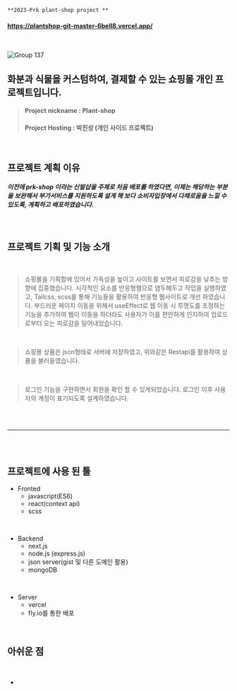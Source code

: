 ```
**2023-Prk plant-shop project **
```
#### https://plantshop-git-master-6bell8.vercel.app/

<br/>

![Group 137](https://github.com/6bell8/plantshop/assets/98573471/3aad08f6-55da-43f4-b4fd-6b380f5caef1)



## 화분과 식물을 커스텀하여, 결제할 수 있는 쇼핑몰 개인 프로젝트입니다.



> #### Project nickname : Plant-shop
> #### Project Hosting : 박진성 (개인 사이드 프로젝트)


<br/>


## 프로젝트 계획 이유

##### 이전에 prk-shop 이라는 신발샵을 주제로 처음 배포를 하였다면, 이제는 해당하는 부분을 보완해서 부가서비스를 지원하도록 설계 해 보다 소비자입장에서 다채로움을 느낄 수 있도록, 계획하고 배포하였습니다.
<br/>

## 프로젝트 기획 및 기능 소개

<br/>

>쇼핑몰을 기획함에 있어서 가독성을 높이고 사이트를 보면서 피로감을 낮추는 방향에 집중했습니다. 시각적인 요소를 반응형웹으로 염두해두고 작업을 실행하였고, Tailcss, scss를 통해 기능들을 활용하여 반응형 웹사이트로 개선 하였습니다. 부드러운 페이지 이동을 위해서 useEffect로 웹 이동 시 투명도를 조정하는 기능을 추가하여 웹이 이동을 하더라도 사용자가 이를 편안하게 인지하여 업로드로부터 오는 피로감을 덜어내었습니다.
<br/>

>쇼핑몰 상품은 json형태로 서버에 저장하였고, 위와같은 Restapi를 활용하여 상품을 불러들였습니다.
<br/>

>로그인 기능을 구현하면서 회원을 확인 할 수 있게되었습니다. 로그인 이후 사용자의 계정이 표기되도록 설계하였습니다.
<br/>

<br/>

------------------

<br/><br/>

## 프로젝트에 사용 된 툴

+ Fronted
  + javascript(ES6)
  + react(context api)
  + scss


<br/>

+ Backend 
  + next.js 
  + node.js (express.js)
  + json server(gist 및 다른 도메인 활용)
  + mongoDB
  
  
<br/>

+ Server 
  + vercel  
  + fly.io를 통한 배포 
  
  
<br/>  
  
## 아쉬운 점

<br/>


+ 
  
<br/>  






